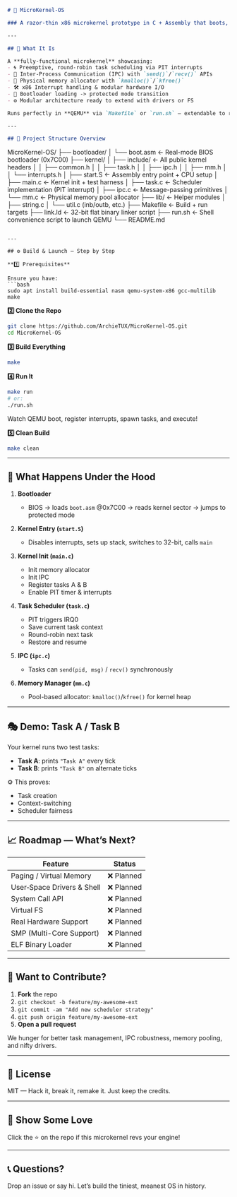 ```markdown
# 🚀 MicroKernel‑OS

### A razor‑thin x86 microkernel prototype in C + Assembly that boots, multicasts tasks, and handles low-level hardware — all in under 1M lines by an 18-year-old badass.

---

## 🎯 What It Is

A **fully-functional microkernel** showcasing:
- 🌀 Preemptive, round-robin task scheduling via PIT interrupts  
- 💬 Inter-Process Communication (IPC) with `send()`/`recv()` APIs  
- 🧱 Physical memory allocator with `kmalloc()`/`kfree()`  
- 🛠 x86 Interrupt handling & modular hardware I/O  
- 🔌 Bootloader loading -> protected mode transition  
- ⚙️ Modular architecture ready to extend with drivers or FS  

Runs perfectly in **QEMU** via `Makefile` or `run.sh` — extendable to real hardware.

---

## 🧩 Project Structure Overview

```

MicroKernel-OS/
├── bootloader/
│   └── boot.asm          ← Real-mode BIOS bootloader (0x7C00)
├── kernel/
│   ├── include/          ← All public kernel headers
│   │   ├── common.h
│   │   ├── task.h
│   │   ├── ipc.h
│   │   ├── mm.h
│   │   └── interrupts.h
│   ├── start.S           ← Assembly entry point + CPU setup
│   ├── main.c            ← Kernel init + test harness
│   ├── task.c            ← Scheduler implementation (PIT interrupt)
│   ├── ipc.c             ← Message-passing primitives
│   └── mm.c              ← Physical memory pool allocator
├── lib/                  ← Helper modules
│   ├── string.c
│   └── util.c            (inb/outb, etc.)
├── Makefile              ← Build + run targets
├── link.ld               ← 32-bit flat binary linker script
├── run.sh                ← Shell convenience script to launch QEMU
└── README.md

````

---

## ⚙️ Build & Launch — Step by Step

**1️⃣ Prerequisites**

Ensure you have:
```bash
sudo apt install build-essential nasm qemu-system-x86 gcc-multilib make
````

**2️⃣ Clone the Repo**

```bash
git clone https://github.com/ArchieTUX/MicroKernel-OS.git
cd MicroKernel-OS
```

**3️⃣ Build Everything**

```bash
make
```

**4️⃣ Run It**

```bash
make run
# or:
./run.sh
```

Watch QEMU boot, register interrupts, spawn tasks, and execute!

**5️⃣ Clean Build**

```bash
make clean
```

---

## 🧪 What Happens Under the Hood

1. **Bootloader**

   * BIOS → loads `boot.asm` @0x7C00 → reads kernel sector → jumps to protected mode

2. **Kernel Entry (`start.S`)**

   * Disables interrupts, sets up stack, switches to 32-bit, calls `main`

3. **Kernel Init (`main.c`)**

   * Init memory allocator
   * Init IPC
   * Register tasks A & B
   * Enable PIT timer & interrupts

4. **Task Scheduler (`task.c`)**

   * PIT triggers IRQ0
   * Save current task context
   * Round-robin next task
   * Restore and resume

5. **IPC (`ipc.c`)**

   * Tasks can `send(pid, msg)` / `recv()` synchronously

6. **Memory Manager (`mm.c`)**

   * Pool-based allocator: `kmalloc()`/`kfree()` for kernel heap

---

## 🎭 Demo: Task A / Task B

Your kernel runs two test tasks:

* **Task A**: prints `"Task A"` every tick
* **Task B**: prints `"Task B"` on alternate ticks

⚙️ This proves:

* Task creation
* Context-switching
* Scheduler fairness

---

## 📈 Roadmap — What’s Next?

| Feature                    |   Status  |
| -------------------------- | :-------: |
| Paging / Virtual Memory    | ❌ Planned |
| User‑Space Drivers & Shell | ❌ Planned |
| System Call API            | ❌ Planned |
| Virtual FS                 | ❌ Planned |
| Real Hardware Support      | ❌ Planned |
| SMP (Multi-Core Support)   | ❌ Planned |
| ELF Binary Loader          | ❌ Planned |

---

## 🙌 Want to Contribute?

1. **Fork** the repo
2. `git checkout -b feature/my-awesome-ext`
3. `git commit -am "Add new scheduler strategy"`
4. `git push origin feature/my-awesome-ext`
5. **Open a pull request**

We hunger for better task management, IPC robustness, memory pooling, and nifty drivers.

---

## 🧾 License

MIT — Hack it, break it, remake it. Just keep the credits.

---

## 🌟 Show Some Love

Click the ⭐️ on the repo if this microkernel revs your engine!

---

## 📞 Questions?

Drop an issue or say hi. Let’s build the tiniest, meanest OS in history.
